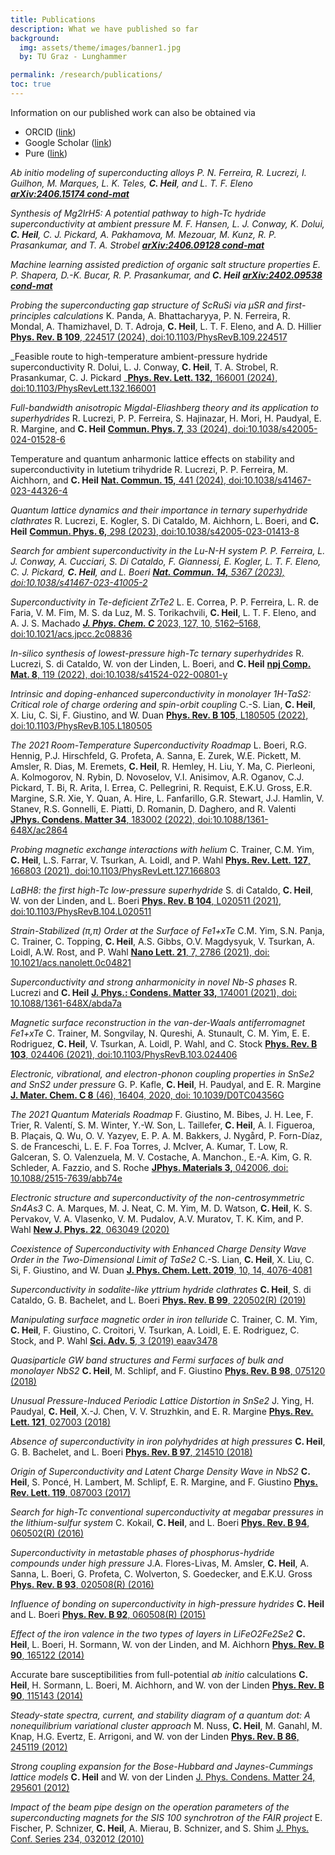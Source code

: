 ```yaml
---
title: Publications
description: What we have published so far
background:
  img: assets/theme/images/banner1.jpg
  by: TU Graz - Lunghammer

permalink: /research/publications/
toc: true
---
```


Information on our published work can also be obtained via

*   ORCID ([link](https://orcid.org/0000-0001-9693-9183))
*   Google Scholar ([link](https://scholar.google.com/citations?user=Zmc1Fz8AAAAJ&hl=en))
*   Pure ([link](https://graz.pure.elsevier.com/en/persons/christoph-heil))

_Ab initio modeling of superconducting alloys
P. N. Ferreira, R. Lucrezi, I. Guilhon, M. Marques, L. K. Teles, **C. Heil**, and L. T. F. Eleno
[**arXiv:2406.15174 cond-mat**](https://arxiv.org/abs/2406.15174)_

_Synthesis of Mg2IrH5: A potential pathway to high-Tc hydride superconductivity at ambient pressure
M. F. Hansen, L. J. Conway, K. Dolui, **C. Heil**, C. J. Pickard, A. Pakhamova, M. Mezouar, M. Kunz, R. P. Prasankumar, and T. A. Strobel
[**arXiv:2406.09128 cond-mat**](https://arxiv.org/abs/2406.09538)_

_Machine learning assisted prediction of organic salt structure properties
E. P. Shapera, D.-K. Bucar, R. P. Prasankumar, and **C. Heil**
[**arXiv:2402.09538 cond-mat**](https://arxiv.org/abs/2406.09538)_

_Probing the superconducting gap structure of ScRuSi via μSR and first-principles calculations_
K. Panda, A. Bhattacharyya, P. N. Ferreira, R. Mondal, A. Thamizhavel, D. T. Adroja, **C. Heil**, L. T. F. Eleno, and A. D. Hillier
[**Phys. Rev. B 109**, 224517 (2024), doi:10.1103/PhysRevB.109.224517](https://journals.aps.org/prb/abstract/10.1103/PhysRevB.109.224517)

_Feasible route to high-temperature ambient-pressure hydride superconductivity
R. Dolui, L. J. Conway, **C. Heil**, T. A. Strobel, R. Prasankumar, C. J. Pickard
_[**Phys. Rev. Lett. 132,** 166001 (2024), doi:10.1103/PhysRevLett.132.166001](https://doi.org/10.1103/PhysRevLett.132.166001)

_Full-bandwidth anisotropic Migdal-Eliashberg theory and its application to superhydrides_
R. Lucrezi, P. P. Ferreira, S. Hajinazar, H. Mori, H. Paudyal, E. R. Margine, and **C. Heil**
[**Commun. Phys. 7,** 33 (2024), doi:10.1038/s42005-024-01528-6](https://doi.org/10.1038/s42005-024-01528-6)

Temperature and quantum anharmonic lattice effects on stability and superconductivity in lutetium trihydride
R. Lucrezi, P. P. Ferreira, M. Aichhorn, and **C. Heil**
[**Nat. Commun. 15,** 441 (2024), doi:10.1038/s41467-023-44326-4](https://doi.org/10.1038/s41467-023-44326-4)

_Quantum lattice dynamics and their importance in ternary superhydride clathrates_
R. Lucrezi, E. Kogler, S. Di Cataldo, M. Aichhorn, L. Boeri, and **C. Heil**
[**Commun. Phys. 6,** 298 (2023), doi:10.1038/s42005-023-01413-8](https://www.nature.com/articles/s42005-023-01413-8)

_Search for ambient superconductivity in the Lu-N-H system
P. P. Ferreira, L. J. Conway, A. Cucciari, S. Di Cataldo, F. Giannessi, E. Kogler, L. T. F. Eleno, C. J. Pickard, **C. Heil**, and L. Boeri
[**Nat. Commun. 14,** 5367 (2023), doi:10.1038/s41467-023-41005-2](https://www.nature.com/articles/s41467-023-41005-2)_

_Superconductivity in Te-deficient ZrTe2_
L. E. Correa, P. P. Ferreira, L. R. de Faria, V. M. Fim, M. S. da Luz, M. S. Torikachvili, **C. Heil**, L. T. F. Eleno, and A. J. S. Machado
[**_J. Phys. Chem. C_** 2023, 127, 10, 5162–5168, doi:](https://doi.org/10.1021/acs.jpcc.2c08836)[10.1021/acs.jpcc.2c08836](https://doi.org/10.1021/acs.jpcc.2c08836 "DOI URL")

_In-silico synthesis of lowest-pressure high-Tc ternary superhydrides_
R. Lucrezi, S. di Cataldo, W. von der Linden, L. Boeri, and **C. Heil**
[**npj Comp. Mat. 8**, 119 (2022), doi:](https://www.nature.com/articles/s41524-022-00801-y)[10.1038/s41524-022-00801-y](https://doi.org/10.1038/s41524-022-00801-y)

_Intrinsic and doping-enhanced superconductivity in monolayer 1H-TaS2: Critical role of charge ordering and spin-orbit coupling_
C.-S. Lian, **C. Heil**, X. Liu, C. Si, F. Giustino, and W. Duan
[**Phys. Rev. B 105**, L180505 (2022), doi:10.1103/PhysRevB.105.L180505](https://journals.aps.org/prb/abstract/10.1103/PhysRevB.105.L180505)

_The 2021 Room-Temperature Superconductivity Roadmap_
L. Boeri, R.G. Hennig, P.J. Hirschfeld, G. Profeta, A. Sanna, E. Zurek, W.E. Pickett, M. Amsler, R. Dias, M. Eremets, **C. Heil**, R. Hemley, H. Liu, Y. Ma, C. Pierleoni, A. Kolmogorov, N. Rybin, D. Novoselov, V.I. Anisimov, A.R. Oganov, C.J. Pickard, T. Bi, R. Arita, I. Errea, C. Pellegrini, R. Requist, E.K.U. Gross, E.R. Margine, S.R. Xie, Y. Quan, A. Hire, L. Fanfarillo, G.R. Stewart, J.J. Hamlin, V. Stanev, R.S. Gonnelli, E. Piatti, D. Romanin, D. Daghero, and R. Valenti
[**JPhys. Condens. Matter 34**, 183002 (2022), doi:](https://iopscience.iop.org/article/10.1088/1361-648X/ac2864)[10.1088/1361-648X/ac2864](https://doi.org/10.1088/1361-648X/ac2864)

_Probing magnetic exchange interactions with helium_
C. Trainer, C.M. Yim, **C. Heil**, L.S. Farrar, V. Tsurkan, A. Loidl, and P. Wahl
[**Phys. Rev. Lett.** **127**, 166803 (2021), doi:10.1103/PhysRevLett.127.166803](https://journals.aps.org/prl/accepted/5c07cY84Lad1f76d27e830e04d9cee12fabc238fd)

_LaBH8: the first high-Tc low-pressure superhydride_
S. di Cataldo, **C. Heil**, W. von der Linden, and L. Boeri
[**Phys. Rev. B 104**, L020511 (2021), doi:10.1103/PhysRevB.104.L020511](https://journals.aps.org/prb/abstract/10.1103/PhysRevB.104.L020511)

_Strain-Stabilized (π,π) Order at the Surface of Fe1+xTe_
C.M. Yim, S.N. Panja, C. Trainer, C. Topping, **C. Heil**, A.S. Gibbs, O.V. Magdysyuk, V. Tsurkan, A. Loidl, A.W. Rost, and P. Wahl
[**Nano Lett. 21**, 7, 2786 (2021), doi: 10.1021/acs.nanolett.0c04821](https://pubs.acs.org/doi/full/10.1021/acs.nanolett.0c04821)

_Superconductivity and strong anharmonicity in novel Nb-S phases_
R. Lucrezi and **C. Heil**
[**J. Phys.: Condens. Matter 33,** 174001 (2021), doi: 10.1088/1361-648X/abda7a](https://iopscience.iop.org/article/10.1088/1361-648X/abda7a)

_Magnetic surface reconstruction in the van-der-Waals antiferromagnet Fe1+xTe_
C. Trainer, M. Songvilay, N. Qureshi, A. Stunault, C. M. Yim, E. E. Rodriguez, **C. Heil**, V. Tsurkan, A. Loidl, P. Wahl, and C. Stock
[**Phys. Rev. B 103**, 024406 (2021), doi:10.1103/PhysRevB.103.024406](https://journals.aps.org/prb/abstract/10.1103/PhysRevB.103.024406)

_Electronic, vibrational, and electron-phonon coupling properties in SnSe2 and SnS2 under pressure_
G. P. Kafle, **C. Heil**, H. Paudyal, and E. R. Margine
[**J. Mater. Chem. C 8** (46), 16404, 2020, doi: 10.1039/D0TC04356G](https://pubs.rsc.org/en/content/articlelanding/2020/TC/D0TC04356G#!divAbstract)

_The 2021 Quantum Materials Roadmap_
F. Giustino, M. Bibes, J. H. Lee, F. Trier, R. Valentí, S. M. Winter, Y.-W. Son, L. Taillefer, **C. Heil**, A. I. Figueroa, B. Plaçais, Q. Wu, O. V. Yazyev, E. P. A. M. Bakkers, J. Nygård, P. Forn-Díaz, S. de Franceschi, L. E. F. Foa Torres, J. McIver, A. Kumar, T. Low, R. Galceran, S. O. Valenzuela, M. V. Costache, A. Manchon., E.-A. Kim, G. R. Schleder, A. Fazzio, and S. Roche
[**JPhys. Materials 3,** 042006, doi: 10.1088/2515-7639/abb74e](https://iopscience.iop.org/article/10.1088/2515-7639/abb74e)

_Electronic structure and superconductivity of the non-centrosymmetric Sn4As3_
C. A. Marques, M. J. Neat, C. M. Yim, M. D. Watson, **C. Heil**, K. S. Pervakov, V. A. Vlasenko, V. M. Pudalov, A.V. Muratov, T. K. Kim, and P. Wahl
[**New J. Phys. 22**, 063049 (2020)](https://iopscience.iop.org/article/10.1088/1367-2630/ab890a#artAbst)

_Coexistence of Superconductivity with Enhanced Charge Density Wave Order in the Two-Dimensional Limit of TaSe2_
C.-S. Lian, **C. Heil**, X. Liu, C. Si, F. Giustino, and W. Duan
[**J. Phys. Chem. Lett. 2019**, 10, 14, 4076-4081](https://pubs.acs.org/doi/10.1021/acs.jpclett.9b01480)

_Superconductivity in sodalite-like yttrium hydride clathrates_
**C. Heil**, S. di Cataldo, G. B. Bachelet, and L. Boeri
[**Phys. Rev. B 99**, 220502(R) (2019)](https://journals.aps.org/prb/abstract/10.1103/PhysRevB.99.220502)

_Manipulating surface magnetic order in iron telluride_
C. Trainer, C. M. Yim, **C. Heil**, F. Giustino, C. Croitori, V. Tsurkan, A. Loidl, E. E. Rodriguez, C. Stock, and P. Wahl
[**Sci. Adv. 5**, 3 (2019) eaav3478](http://advances.sciencemag.org/content/5/3/eaav3478)

_Quasiparticle GW band structures and Fermi surfaces of bulk and monolayer NbS2_
**C. Heil**, M. Schlipf, and F. Giustino
[**Phys. Rev. B 98**, 075120 (2018)](https://journals.aps.org/prb/abstract/10.1103/PhysRevB.98.075120)

_Unusual Pressure-Induced Periodic Lattice Distortion in SnSe2_
J. Ying, H. Paudyal, **C. Heil**, X.-J. Chen, V. V. Struzhkin, and E. R. Margine
[**Phys. Rev. Lett. 121**, 027003 (2018)](https://journals.aps.org/prl/abstract/10.1103/PhysRevLett.121.027003)

_Absence of superconductivity in iron polyhydrides at high pressures_
**C. Heil**, G. B. Bachelet, and L. Boeri
[**Phys. Rev. B 97**, 214510 (2018)](https://journals.aps.org/prb/abstract/10.1103/PhysRevB.97.214510)

_Origin of Superconductivity and Latent Charge Density Wave in NbS2_
**C. Heil**, S. Poncé, H. Lambert, M. Schlipf, E. R. Margine, and F. Giustino
[**Phys. Rev. Lett. 119**, 087003 (2017)](https://journals.aps.org/prl/abstract/10.1103/PhysRevLett.119.087003)

_Search for high-Tc conventional superconductivity at megabar pressures in the lithium-sulfur system_
C. Kokail, **C. Heil**, and L. Boeri
[**Phys. Rev. B 94**, 060502(R) (2016)](http://journals.aps.org/prb/abstract/10.1103/PhysRevB.94.060502)

_Superconductivity in metastable phases of phosphorus-hydride compounds under high pressure_
J.A. Flores-Livas, M. Amsler, **C. Heil**, A. Sanna, L. Boeri, G. Profeta, C. Wolverton, S. Goedecker, and E.K.U. Gross
[**Phys. Rev. B 93**, 020508(R) (2016)](http://journals.aps.org/prb/abstract/10.1103/PhysRevB.93.020508)

_Influence of bonding on superconductivity in high-pressure hydrides_
**C. Heil** and L. Boeri
[**Phys. Rev. B 92**, 060508(R) (2015)](http://journals.aps.org/prb/abstract/10.1103/PhysRevB.92.060508)

_Effect of the iron valence in the two types of layers in LiFeO2Fe2Se2_
**C. Heil**, L. Boeri, H. Sormann, W. von der Linden, and M. Aichhorn
[**Phys. Rev. B 90**, 165122 (2014)](http://journals.aps.org/prb/abstract/10.1103/PhysRevB.90.165122)

Accurate bare susceptibilities from full-potential _ab initio_ calculations
**C. Heil**, H. Sormann, L. Boeri, M. Aichhorn, and W. von der Linden
[**Phys. Rev. B 90**, 115143 (2014)](http://journals.aps.org/prb/abstract/10.1103/PhysRevB.90.115143)

_Steady-state spectra, current, and stability diagram of a quantum dot: A nonequilibrium variational cluster approach_
M. Nuss, **C. Heil**, M. Ganahl, M. Knap, H.G. Evertz, E. Arrigoni, and W. von der Linden
[**Phys. Rev. B 86**, 245119 (2012)](http://journals.aps.org/prb/abstract/10.1103/PhysRevB.86.245119)

_Strong coupling expansion for the Bose-Hubbard and Jaynes-Cummings lattice models_
**C. Heil** and W. von der Linden
[J. Phys. Condens. Matter 24, 295601 (2012)](http://iopscience.iop.org/0953-8984/24/29/295601)

_Impact of the beam pipe design on the operation parameters of the superconducting magnets for the SIS 100 synchrotron of the FAIR project_
E. Fischer, P. Schnizer, **C. Heil**, A. Mierau, B. Schnizer, and S. Shim
[J. Phys. Conf. Series 234, 032012 (2010)](http://iopscience.iop.org/1742-6596/234/3/032012)
